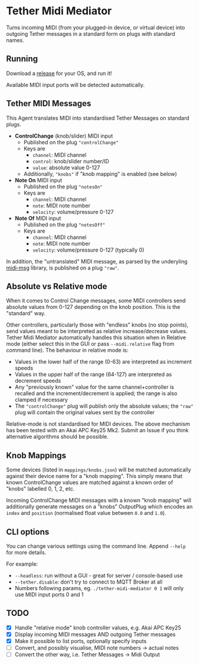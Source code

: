 # Tether Midi Mediator

Turns incoming MIDI (from your plugged-in device, or virtual device) into outgoing Tether messages in a standard form on plugs with standard names.

## Running
Download a [release](https://github.com/RandomStudio/tether-midi-mediator/releases) for your OS, and run it!

Available MIDI input ports will be detected automatically.

## Tether MIDI Messages
This Agent translates MIDI into standardised Tether Messages on standard plugs.

- **ControlChange** (knob/slider) MIDI input
  - Published on the plug `"controlChange"`
  - Keys are
    - `channel`: MIDI channel
    - `control`: knob/slider number/ID
    - `value`: absolute value 0-127
  - Additionally, `"knobs"` if "knob mapping" is enabled (see below)
- **Note On** MIDI input
  - Published on the plug `"notesOn"`
  - Keys are
    - `channel`: MIDI channel
    - `note`: MIDI note number
    - `velocity`: volume/pressure 0-127
- **Note Of** MIDI input
  - Published on the plug `"notesOff"`
  - Keys are
    - `channel`: MIDI channel
    - `note`: MIDI note number
    - `velocity`: volume/pressure 0-127 (typically 0)

In addition, the "untranslated" MIDI message, as parsed by the underyling [midi-msg](https://crates.io/crates/midi-msg) library, is published on a plug `"raw"`.
## Absolute vs Relative mode
When it comes to Control Change messages, some MIDI controllers send absolute values from 0-127 depending on the knob position. This is the "standard" way.

Other controllers, particularly those with "endless" knobs (no stop points), send values meant to be interpreted as relative increase/decrease values. Tether Midi Mediator automatically handles this situation when in Relative mode (either select this in the GUI or pass `--midi.relative` flag from command line). The behaviour in relative mode is:
- Values in the lower half of the range (0-63) are interpreted as increment speeds
- Values in the upper half of the range (64-127) are interpreted as decrement speeds
- Any "previously known" value for the same channel+controller is recalled and the increment/decrement is applied; the range is also clamped if necessary
- The `"controlChange"` plug will publish only the absolute values; the `"raw"` plug will contain the original values sent by the controller

Relative-mode is not standardised for MIDI devices. The above mechanism has been tested with an Akai APC Key25 Mk2. Submit an Issue if you think alternative algorithms should be possible.

## Knob Mappings
Some devices (listed in `mappings/knobs.json`) will be matched automatically against their device name for a "knob mapping". This simply means that known ControlChange values are matched against a known order of "knobs" labelled 0, 1, 2, etc.

Incoming ControlChange MIDI messages with a known "knob mapping" will additionally generate messages on a "knobs" OutputPlug which encodes an `index` and `position` (normalised float value between `0.0` and `1.0`).

## CLI options
You can change various settings using the command line. Append `--help` for more details.

For example:
 - `--headless`: run without a GUI - great for server / console-based use
 - `--tether.disable`: don't try to connect to MQTT Broker at all
 - Numbers following params, eg. `./tether-midi-mediator 0 1` will only use MIDI input ports 0 and 1

## TODO
- [x] Handle "relative mode" knob controller values, e.g. Akai APC Key25
- [x] Display incoming MIDI messages AND outgoing Tether messages
- [x] Make it possible to list ports, optionally specify inputs
- [ ] Convert, and possibly visualise, MIDI note numbers -> actual notes
- [ ] Convert the other way, i.e. Tether Messages -> Midi Output
